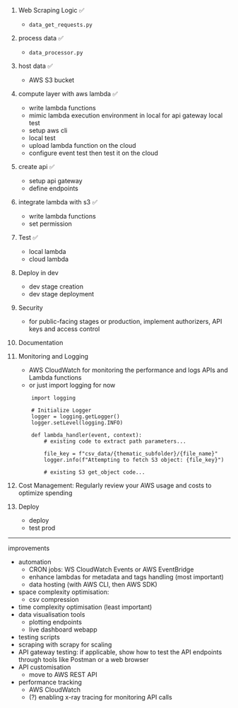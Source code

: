 1. Web Scraping Logic ✅

    - `data_get_requests.py`

2. process data ✅

    - `data_processor.py`

3. host data ✅

    - AWS S3 bucket

4. compute layer with aws lambda ✅

    - write lambda functions
    - mimic lambda execution environment in local for api gateway local test
    - setup aws cli
    - local test
    - upload lambda function on the cloud
    - configure event test then test it on the cloud

5. create api ✅

    - setup api gateway
    - define endpoints

6. integrate lambda with s3 ✅

    - write lambda functions
    - set permission

7. Test ✅

    - local lambda
    - cloud lambda

8. Deploy in dev

    - dev stage creation
    - dev stage deployment

9. Security

    - for public-facing stages or production, implement authorizers, API keys and access control

10. Documentation

11. Monitoring and Logging

    - AWS CloudWatch for monitoring the performance and logs APIs and Lambda functions
    - or just import logging for now

    ```
        import logging

        # Initialize Logger
        logger = logging.getLogger()
        logger.setLevel(logging.INFO)

        def lambda_handler(event, context):
            # existing code to extract path parameters...

            file_key = f"csv_data/{thematic_subfolder}/{file_name}"
            logger.info(f"Attempting to fetch S3 object: {file_key}")

            # existing S3 get_object code...

    ```

12. Cost Management: Regularly review your AWS usage and costs to optimize spending

13. Deploy
    - deploy
    - test prod

---

improvements

-   automation
    -   CRON jobs: WS CloudWatch Events or AWS EventBridge
    -   enhance lambdas for metadata and tags handling (most important)
    -   data hosting (with AWS CLI, then AWS SDK)
-   space complexity optimisation:
    -   csv compression
-   time complexity optimisation (least important)
-   data visualisation tools
    -   plotting endpoints
    -   live dashboard webapp
-   testing scripts
-   scraping with scrapy for scaling
-   API gateway testing: if applicable, show how to test the API endpoints through tools like Postman or a web browser
-   API customisation
    -   move to AWS REST API
-   performance tracking
    -   AWS CloudWatch
    -   (?) enabling x-ray tracing for monitoring API calls
